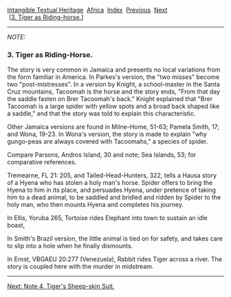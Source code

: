 [Intangible Textual Heritage](../../index)  [Africa](../index) 
[Index](index)  [Previous](jas002n)  [Next](jas004n)   
 \[[3. Tiger as Riding-horse.](jas003)\]

------------------------------------------------------------------------

*NOTE:* 

### 3. Tiger as Riding-Horse.

The story is very common in Jamaica and presents no local variations
from the form familiar in America. In Parkes's version, the "two misses"
become two "post-mistresses". In a version by Knight, a school-master in
the Santa Cruz mountains, Tacoomah is the horse and the story ends,
"From that day the saddle fasten on Brer Tacoomah's back." Knight
explained that "Brer Tacoomah is a large spider with yellow spots and a
broad back shaped like a saddle," and that the story was told to explain
this characteristic.

Other Jamaica versions are found in Milne-Home, 51-63; Pamela Smith, 17;
and Wona, 19-23. In Wona's version, the story is made to explain "why
gungo-peas are always covered with Tacoomahs," a species of spider.

Compare Parsons, Andros Island, 30 and note; Sea Islands, 53; for
comparative references.

Tremearne, FL 21: 205, and Tailed-Head-Hunters, 322, tells a Hausa story
of a Hyena who has stolen a holy man's horse. Spider offers to bring the
Hyena to him in its place, and persuades Hyena, under pretence of taking
him to a dead animal, to be saddled and bridled and ridden by Spider to
the holy man, who then mounts Hyena and completes his journey.

In Ellis, Yoruba 265, Tortoise rides Elephant into town to sustain an
idle boast,

In Smith's Brazil version, the little animal is tied on for safety, and
takes care to slip into a hole when he finally dismounts.

In Ernst, VBGAEU 20:277 (Venezuela), Rabbit rides Tiger across a river.
The story is coupled here with the murder in midstream.

------------------------------------------------------------------------

[Next: Note 4. Tiger's Sheep-skin Suit.](jas004n)
